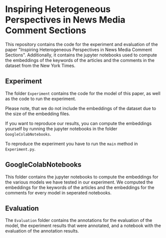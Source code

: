 # Inspiring Heterogeneous Perspectives in News Media Comment Sections


This repository contains the code for the experiment and evaluation of the paper "Inspiring Heterogeneous Perspectives in News Media Comment Sections". Additionally, it contains the jupyter notebooks used to compute the embeddings of the keywords of the articles and the comments in the dataset from the New York Times. 


## Experiment
The folder ``Experiment`` contains the code for the model of this paper, as well as the code to run the experiment.

Please note, that we do not include the embeddings of the dataset due to the size of the embedding files. 

If you want to reproduce our results, you can compute the embeddings yourself by running the jupyter notebooks in the folder ``GoogleColabNotebooks``.

To reproduce the experiment you have to run the ``main`` method in ``Experiment.py``.

## GoogleColabNotebooks

This folder contains the jupyter notebooks to compute the embeddings for the various models we have tested in our experiment. We computed the embeddings for the keywords of the articles and the embeddings for the comments for every model in seperated notebooks.

## Evaluation

The ``Evaluation`` folder contains the annotations for the evaluation of the model, the experiment results that were annotated, and a notebook with the evaluation of the annotation results.
